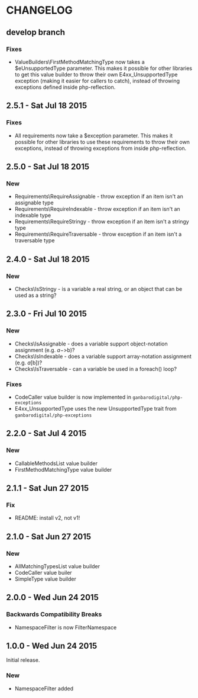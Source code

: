 # CHANGELOG

## develop branch

### Fixes

* ValueBuilders\FirstMethodMatchingType now takes a $eUnsupportedType parameter. This makes it possible for other libraries to get this value builder to throw their own E4xx_UnsupportedType exception (making it easier for callers to catch), instead of throwing exceptions defined inside php-reflection.

## 2.5.1 - Sat Jul 18 2015 

### Fixes

* All requirements now take a $exception parameter. This makes it possible for other libraries to use these requirements to throw their own exceptions, instead of throwing exceptions from inside php-reflection.

## 2.5.0 - Sat Jul 18 2015

### New

* Requirements\RequireAssignable - throw exception if an item isn't an assignable type
* Requirements\RequireIndexable - throw exception if an item isn't an indexable type
* Requirements\RequireStringy - throw exception if an item isn't a stringy type
* Requirements\RequireTraversable - throw exception if an item isn't a traversable type

## 2.4.0 - Sat Jul 18 2015

### New

* Checks\IsStringy - is a variable a real string, or an object that can be used as a string?

## 2.3.0 - Fri Jul 10 2015

### New

* Checks\IsAssignable - does a variable support object-notation assignment (e.g. $a->$b)?
* Checks\IsIndexable - does a variable support array-notation assignment (e.g. $a[$b])?
* Checks\IsTraversable - can a variable be used in a foreach() loop?

### Fixes

* CodeCaller value builder is now implemented in `ganbarodigital/php-exceptions`
* E4xx_UnsupportedType uses the new UnsupportedType trait from `ganbarodigital/php-exceptions`

## 2.2.0 - Sat Jul 4 2015

### New

* CallableMethodsList value builder
* FirstMethodMatchingType value builder

## 2.1.1 - Sat Jun 27 2015

### Fix

* README: install v2, not v1!

## 2.1.0 - Sat Jun 27 2015

### New

* AllMatchingTypesList value builder
* CodeCaller value builer
* SimpleType value builder

## 2.0.0 - Wed Jun 24 2015

### Backwards Compatibility Breaks

* NamespaceFilter is now FilterNamespace

## 1.0.0 - Wed Jun 24 2015

Initial release.

### New

* NamespaceFilter added